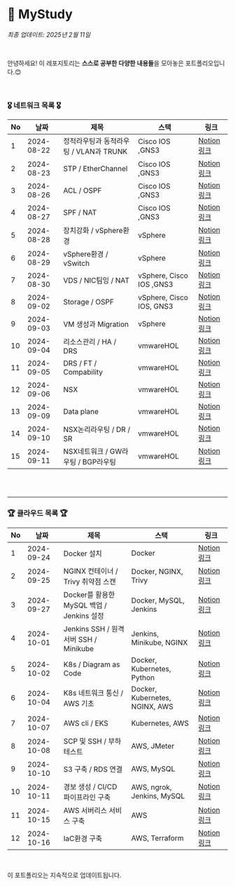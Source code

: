 # 🤗 MyStudy

*최종 업데이트: 2025년 2월 11일*

<br>

안녕하세요! 이 레포지토리는 **스스로 공부한 다양한 내용들**을 모아놓은 포트폴리오입니다.😊 <br>


<br>

### 🎖️ 네트워크 목록 🎖️

| No | 날짜       | 제목                     |  스택                   | 링크                           |
|----|------------|-------------------------|---------------------------------|------------------------|
| 1 | 2024-08-22  | 정적라우팅과 동적라우팅 / VLAN과 TRUNK  | Cisco IOS ,GNS3 | [Notion 링크](https://www.notion.so/0822-VLAN-TRUNK-3f0ab2add9d94ac5b49b4e1282fe0e85?pvs=4) |
| 2 | 2024-08-23  | STP / EtherChannel  | Cisco IOS ,GNS3 | [Notion 링크](https://coffee-impala-592.notion.site/0823-STP-EtherChannel-e0b856585624406bb024629360a4ed04?pvs=4) |
| 3 | 2024-08-26  | ACL / OSPF  | Cisco IOS ,GNS3 | [Notion 링크](https://coffee-impala-592.notion.site/0826-ACL-OSPF-7ad8c16b938943e6876d97df9a0120b4?pvs=4) |
| 4 | 2024-08-27  | SPF / NAT  | Cisco IOS ,GNS3 | [Notion 링크](https://coffee-impala-592.notion.site/0827-SPF-NAT-d4e147e04fad430db5f55e9bd3119c0c?pvs=4) |
| 5 | 2024-08-28  | 장치강화 / vSphere환경  | vSphere | [Notion 링크](https://coffee-impala-592.notion.site/0828-VM-vSphere-2595ba2221754e04aca9689b2ee1b535?pvs=4) |
| 6 | 2024-08-29  | vSphere환경 / vSwitch  | vSphere | [Notion 링크](https://coffee-impala-592.notion.site/0829-vSphere-vSwitch-6fa4cc2aa03045698eb3640b4f537698?pvs=4) |
| 7 | 2024-08-30  | VDS / NIC팀잉 / NAT  | vSphere, Cisco IOS ,GNS3 | [Notion 링크](https://coffee-impala-592.notion.site/0830-vDS-NIC-NAT-bd4113ec35b148cd91ff3c4d38d691f5?pvs=4) |
| 8 | 2024-09-02  | Storage / OSPF | vSphere, Cisco IOS, GNS3 | [Notion 링크](https://coffee-impala-592.notion.site/0902-Storage-OSPF-f5aa777005ba492aa530c262ab54b8fe?pvs=4) |
| 9 | 2024-09-03  | VM 생성과 Migration | vSphere | [Notion 링크](https://coffee-impala-592.notion.site/0903-VM-Migration-728b5c2e259549b1a99da3f07f97d2fc?pvs=4) |
| 10 | 2024-09-04  | 리소스관리 / HA / DRS | vmwareHOL | [Notion 링크](https://coffee-impala-592.notion.site/0904-HA-DRS-5568a584772540e7b2dedf069f4e57ac?pvs=4) |
| 11 | 2024-09-05  | DRS / FT / Compability | vmwareHOL | [Notion 링크](https://coffee-impala-592.notion.site/0905-DRS-FT-Compability-41bd528f90fb4ada9cfcc27e12a84ef5?pvs=4) |
| 12 | 2024-09-06  | NSX | vmwareHOL | [Notion 링크](https://coffee-impala-592.notion.site/0906-NSX-d9b0813a5af54a5994e39e031d7bf1dc?pvs=4) |
| 13 | 2024-09-09  | Data plane | vmwareHOL | [Notion 링크](https://coffee-impala-592.notion.site/0909-Data-plane-Transport-zone-Transport-node-e79c6fa7fa6343b6a524906854cc1006?pvs=4) |
| 14 | 2024-09-10  | NSX논리라우팅 / DR / SR | vmwareHOL | [Notion 링크](https://coffee-impala-592.notion.site/0910-NSX-DR-SR-GW-d8b5ab294de949c3adce4d7603461adb?pvs=4) |
| 15 | 2024-09-11  | NSX네트워크 / GW라우팅 / BGP라우팅 | vmwareHOL | [Notion 링크](https://coffee-impala-592.notion.site/0911-NSX-GW-BGP-ECMP-HA-59cedc14f38245738b94c4a0b482793d?pvs=4) |
<br>
<br>


---

### 🏆 클라우드 목록 🏆

| No | 날짜       | 제목                     |  스택                   | 링크                           |
|----|------------|-------------------------|---------------------------------|------------------------|
| 1 | 2024-09-24  | Docker 설치 | Docker | [Notion 링크](https://coffee-impala-592.notion.site/0924-Docker-10bfb8a990cb80d69004da0add2c6bac?pvs=4) |
| 2 | 2024-09-25  | NGINX 컨테이너 / Trivy 취약점 스캔 | Docker, NGINX, Trivy | [Notion 링크](https://coffee-impala-592.notion.site/0925-NGINX-Trivy-10bfb8a990cb80c49f01c67129769ab6?pvs=4) |
| 3 | 2024-09-27  | Docker를 활용한 MySQL 백업 / Jenkins 설정 | Docker, MySQL, Jenkins | [Notion 링크](https://coffee-impala-592.notion.site/0927-10efb8a990cb802db225cc801835af91?pvs=4) |
| 4 | 2024-10-01  | Jenkins SSH / 원격서버 SSH / Minikube | Jenkins, Minikube, NGINX | [Notion 링크](https://coffee-impala-592.notion.site/1001-Jenkins-SSH-SSH-Minikube-112fb8a990cb80519b4ade12ecaeed20?pvs=4) |
| 5 | 2024-10-02  | K8s / Diagram as Code | Docker, Kubernetes, Python | [Notion 링크](https://coffee-impala-592.notion.site/1002-K8s-DaC-112fb8a990cb8021bcb6c4ada0e3a5a4?pvs=4) |
| 6 | 2024-10-04  | K8s 네트워크 통신 / AWS 기초 | Docker, Kubernetes, NGINX, AWS | [Notion 링크](https://coffee-impala-592.notion.site/1004-K8s-AWS-115fb8a990cb80dea58dc194569bd3df?pvs=4) |
| 7 | 2024-10-07  | AWS cli / EKS | Kubernetes, AWS | [Notion 링크](https://coffee-impala-592.notion.site/1007-Aws-cli-EKS-118fb8a990cb804bb1efd99f22da4a02?pvs=4) |
| 8 | 2024-10-08  | SCP 및 SSH / 부하테스트 | AWS, JMeter | [Notion 링크](https://coffee-impala-592.notion.site/1008-SCP-SSH-119fb8a990cb80daa8b5cbf043f9018b?pvs=4) |
| 9 | 2024-10-10  | S3 구축 / RDS 연결 | AWS, MySQL | [Notion 링크](https://coffee-impala-592.notion.site/1010-S3-RDS-11bfb8a990cb80469e93eccf879bb261?pvs=4) |
| 10 | 2024-10-11  | 경보 생성 / CI/CD 파이프라인 구축 | AWS, ngrok, Jenkins, MySQL | [Notion 링크](https://coffee-impala-592.notion.site/1011-CI-CD-11cfb8a990cb80b693cdea314217443b?pvs=4) |
| 11 | 2024-10-15  | AWS 서버리스 서비스 구축 | AWS | [Notion 링크](https://coffee-impala-592.notion.site/1015-AWS-Lambda-11efb8a990cb80c8b910c480b4d9d199?pvs=4) |
| 12 | 2024-10-16  | IaC환경 구축 | AWS, Terraform | [Notion 링크](https://coffee-impala-592.notion.site/1016-IaC-121fb8a990cb80edbff5f51a9e66c115?pvs=4) |



<br>

이 포트폴리오는 지속적으로 업데이트됩니다.
